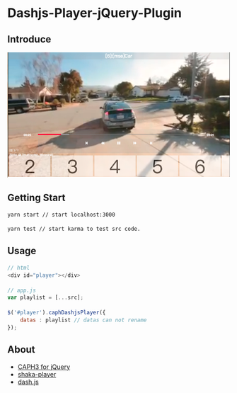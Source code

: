 # Dashjs-Player-jQuery-Plugin

## Introduce

![img](./assets/screenshots.png)

## Getting Start

````
yarn start // start localhost:3000

yarn test // start karma to test src code.
````

## Usage

````javascript
// html
<div id="player"></div>

// app.js
var playlist = [...src];

$('#player').caphDashjsPlayer({
    datas : playlist // datas can not rename
});
````

## About

-   [CAPH3 for jQuery](https://developer.samsung.com/onlinedocs/tv/caphdocs/main.html?type=jquery&doc=demo&p1=0)
-   [shaka-player](https://github.com/google/shaka-player)
-   [dash.js](https://github.com/Dash-Industry-Forum/dash.js)